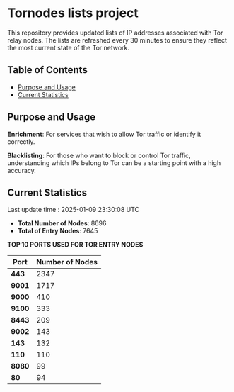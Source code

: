 # Tornodes lists project

This repository provides updated lists of IP addresses associated with Tor relay nodes. The lists are refreshed every 30 minutes to ensure they reflect the most current state of the Tor network.

## Table of Contents

- [Purpose and Usage](#purpose-and-usage)
- [Current Statistics](#current-statistics)


## Purpose and Usage

**Enrichment**: For services that wish to allow Tor traffic or identify it correctly.

**Blacklisting**: For those who want to block or control Tor traffic, understanding which IPs belong to Tor can be a starting point with a high accuracy.

## Current Statistics

Last update time : 2025-01-09 23:30:08 UTC

- **Total Number of Nodes**: 8696
- **Total of Entry Nodes**: 7645

**TOP 10 PORTS USED FOR TOR ENTRY NODES**

| **Port** | **Number of Nodes** |
|------|-----------------|
| **443**   | 2347  |
| **9001**   | 1717  |
| **9000**   | 410  |
| **9100**   | 333  |
| **8443**   | 209  |
| **9002**   | 143  |
| **143**   | 132  |
| **110**   | 110  |
| **8080**   | 99  |
| **80**   | 94  |

